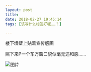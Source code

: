 ```yaml
---
layout: post
title: 
date: 2018-02-27 19:45:14
tags: [该写什么标签好呢……？]

---
```

楼下墙壁上贴着宣传版画

照下来P一个车万窗口貌似毫无违和感……

![图片](./images/_LofteremhSNkVpRmJBejlnTXRlZ2dkbEg5dmZFakVHdFFzMGJjUStxb1ZONTVvbFhZakJtQ3hHS0lRPT0.jpg?=imageView&thumbnail=500x0&quality=96&stripmeta=0&type=jpg%7Cwatermark&type=2)